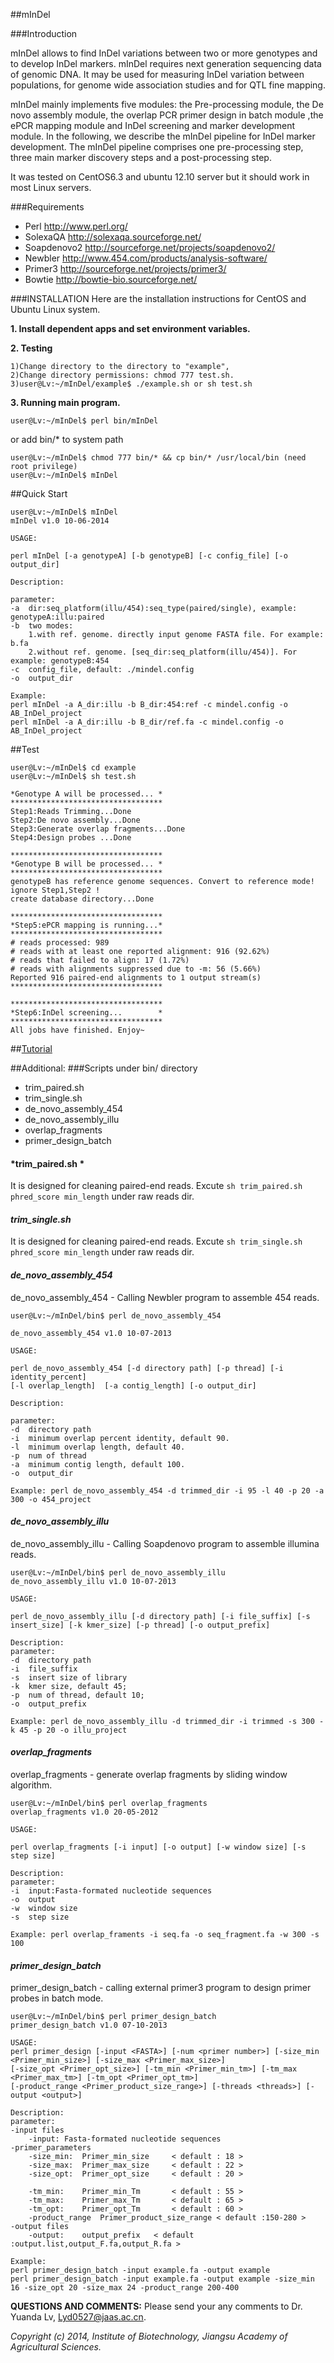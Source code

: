 ##mInDel

###Introduction

mInDel allows to find InDel variations between two or more genotypes and to develop InDel markers. mInDel requires next generation sequencing data of genomic DNA. It may be used for measuring InDel variation between populations, for genome wide association studies and for QTL fine mapping.

mInDel mainly implements five modules: the Pre-processing module, the De novo assembly module, the overlap PCR primer design in batch module ,the ePCR mapping module and InDel screening and marker development module. In the following, we describe the mInDel pipeline for InDel marker development. The mInDel pipeline comprises one pre-processing step, three main marker discovery steps and a post-processing step.

It was tested on CentOS6.3 and ubuntu 12.10 server but it should work in most Linux servers.

###Requirements
- Perl http://www.perl.org/
- SolexaQA http://solexaqa.sourceforge.net/
- Soapdenovo2 http://sourceforge.net/projects/soapdenovo2/ 
- Newbler http://www.454.com/products/analysis-software/
- Primer3 http://sourceforge.net/projects/primer3/
- Bowtie http://bowtie-bio.sourceforge.net/


###INSTALLATION
Here are the installation instructions for CentOS and Ubuntu Linux system.

**1. Install dependent apps and set environment variables.**

**2. Testing**
```
1)Change directory to the directory to "example",
2)Change directory permissions: chmod 777 test.sh. 
3)user@Lv:~/mInDel/example$ ./example.sh or sh test.sh 
```
**3. Running main program.**
```
user@Lv:~/mInDel$ perl bin/mInDel
```
or add bin/* to system path
```
user@Lv:~/mInDel$ chmod 777 bin/* && cp bin/* /usr/local/bin (need root privilege)
user@Lv:~/mInDel$ mInDel 
```
##Quick Start
```
user@Lv:~/mInDel$ mInDel
mInDel v1.0 10-06-2014

USAGE:

perl mInDel [-a genotypeA] [-b genotypeB] [-c config_file] [-o output_dir]

Description:

parameter:
-a  dir:seq_platform(illu/454):seq_type(paired/single), example: genotypeA:illu:paired
-b  two modes:
    1.with ref. genome. directly input genome FASTA file. For example: b.fa
    2.without ref. genome. [seq_dir:seq_platform(illu/454)]. For example: genotypeB:454
-c  config_file, default: ./mindel.config
-o  output_dir

Example: 
perl mInDel -a A_dir:illu -b B_dir:454:ref -c mindel.config -o AB_InDel_project
perl mInDel -a A_dir:illu -b B_dir/ref.fa -c mindel.config -o AB_InDel_project
```
##Test
```
user@Lv:~/mInDel$ cd example
user@Lv:~/mInDel$ sh test.sh

*Genotype A will be processed... *
**********************************
Step1:Reads Trimming...Done
Step2:De novo assembly...Done
Step3:Generate overlap fragments...Done
Step4:Design probes ...Done

**********************************
*Genotype B will be processed... *
**********************************
genotypeB has reference genome sequences. Convert to reference mode!
ignore Step1,Step2 !
create database directory...Done

**********************************
*Step5:ePCR mapping is running...*
**********************************
# reads processed: 989
# reads with at least one reported alignment: 916 (92.62%)
# reads that failed to align: 17 (1.72%)
# reads with alignments suppressed due to -m: 56 (5.66%)
Reported 916 paired-end alignments to 1 output stream(s)
**********************************

**********************************
*Step6:InDel screening...        *
**********************************
All jobs have finished. Enjoy~

```

##[Tutorial](https://github.com/lyd0527/mInDel/blob/master/doc/Tutorial.md)

##Additional:
###Scripts under bin/ directory
- trim_paired.sh
- trim_single.sh
- de_novo_assembly_454
- de_novo_assembly_illu
- overlap_fragments
- primer_design_batch

#### *trim_paired.sh *
It is designed for cleaning paired-end reads. Excute `sh trim_paired.sh phred_score min_length` under raw reads dir.

#### *trim_single.sh*
It is designed for cleaning paired-end reads. Excute `sh trim_single.sh phred_score min_length` under raw reads dir.

#### *de_novo_assembly_454*
de_novo_assembly_454 - Calling Newbler program to assemble 454 reads.
```
user@Lv:~/mInDel/bin$ perl de_novo_assembly_454 

de_novo_assembly_454 v1.0 10-07-2013

USAGE:

perl de_novo_assembly_454 [-d directory path] [-p thread] [-i identity_percent] 
[-l overlap_length]  [-a contig_length] [-o output_dir]

Description:

parameter:
-d  directory path
-i  minimum overlap percent identity, default 90.
-l  minimum overlap length, default 40.
-p  num of thread
-a  minimum contig length, default 100.
-o  output_dir

Example: perl de_novo_assembly_454 -d trimmed_dir -i 95 -l 40 -p 20 -a 300 -o 454_project

```

#### *de_novo_assembly_illu*
de_novo_assembly_illu - Calling Soapdenovo program to assemble illumina reads.
```
user@Lv:~/mInDel/bin$ perl de_novo_assembly_illu
de_novo_assembly_illu v1.0 10-07-2013

USAGE:

perl de_novo_assembly_illu [-d directory path] [-i file_suffix] [-s insert_size] [-k kmer_size] [-p thread] [-o output_prefix]

Description:
parameter:
-d  directory path
-i  file_suffix
-s  insert size of library
-k  kmer size, default 45;
-p  num of thread, default 10;
-o  output_prefix

Example: perl de_novo_assembly_illu -d trimmed_dir -i trimmed -s 300 -k 45 -p 20 -o illu_project
```

#### *overlap_fragments*
overlap_fragments - generate overlap fragments by sliding window algorithm.
```
user@Lv:~/mInDel/bin$ perl overlap_fragments 
overlap_fragments v1.0 20-05-2012

USAGE:

perl overlap_fragments [-i input] [-o output] [-w window size] [-s step size]

Description:
parameter:
-i	input:Fasta-formated nucleotide sequences
-o	output
-w	window size
-s	step size
	
Example: perl overlap_framents -i seq.fa -o seq_fragment.fa -w 300 -s 100

```
#### *primer_design_batch*
primer_design_batch - calling external primer3 program to design primer probes in batch mode.
```
user@Lv:~/mInDel/bin$ perl primer_design_batch
primer_design_batch v1.0 07-10-2013

USAGE:
perl primer_design [-input <FASTA>] [-num <primer number>] [-size_min <Primer_min_size>] [-size_max <Primer_max_size>] 
[-size_opt <Primer_opt_size>] [-tm_min <Primer_min_tm>] [-tm_max <Primer_max_tm>] [-tm_opt <Primer_opt_tm>] 
[-product_range <Primer_product_size_range>] [-threads <threads>] [-output <output>] 

Description:
parameter:
-input files
	-input: Fasta-formated nucleotide sequences
-primer_parameters
	-size_min:	Primer_min_size		< default : 18 >
	-size_max:	Primer_max_size		< default : 22 >
	-size_opt:	Primer_opt_size		< default : 20 >

	-tm_min:	Primer_min_Tm		< default : 55 >
	-tm_max:	Primer_max_Tm		< default : 65 >
	-tm_opt:	Primer_opt_Tm		< default : 60 >
	-product_range	Primer_product_size_range < default :150-280 >
-output files
	-output:	output_prefix 	< default :output.list,output_F.fa,output_R.fa >

Example: 
perl primer_design_batch -input example.fa -output example
perl primer_design_batch -input example.fa -output example -size_min 16 -size_opt 20 -size_max 24 -product_range 200-400

```


**QUESTIONS AND COMMENTS:**
Please send your any comments to Dr. Yuanda Lv, Lyd0527@jaas.ac.cn.

*Copyright (c) 2014, Institute of Biotechnology, Jiangsu Academy of Agricultural Sciences.*
